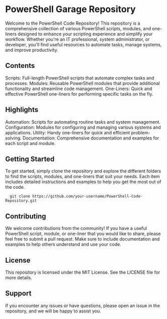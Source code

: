 # PowerShell Garage Repository
Welcome to the PowerShell Code Repository! This repository is a comprehensive collection of various PowerShell scripts, modules, and one-liners designed to enhance your scripting experience and simplify your workflow. Whether you're an IT professional, system administrator, or developer, you'll find useful resources to automate tasks, manage systems, and improve productivity.

## Contents
Scripts: Full-length PowerShell scripts that automate complex tasks and processes.
Modules: Reusable PowerShell modules that provide additional functionality and streamline code management.
One-Liners: Quick and effective PowerShell one-liners for performing specific tasks on the fly.

## Highlights
Automation: Scripts for automating routine tasks and system management.
Configuration: Modules for configuring and managing various systems and applications.
Utility: Handy one-liners for quick and efficient problem-solving.
Documentation: Comprehensive documentation and examples for each script and module.

## Getting Started
To get started, simply clone the repository and explore the different folders to find the scripts, modules, and one-liners that suit your needs. Each item includes detailed instructions and examples to help you get the most out of the code.

```
  git clone https://github.com/your-username/PowerShell-Code-Repository.git
```
## Contributing
We welcome contributions from the community! If you have a useful PowerShell script, module, or one-liner that you would like to share, please feel free to submit a pull request. Make sure to include documentation and examples to help others understand and use your code.

## License
This repository is licensed under the MIT License. See the LICENSE file for more details.

## Support
If you encounter any issues or have questions, please open an issue in the repository, and we will be happy to assist you.

